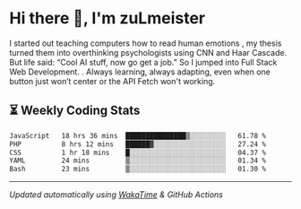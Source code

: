 # Hi there 👋, I'm zuLmeister

I started out teaching computers how to read human emotions , my thesis turned them into overthinking psychologists using CNN and Haar Cascade.
But life said: “Cool AI stuff, now go get a job.” So I jumped into Full Stack Web Development. .
Always learning, always adapting, even when one button just won’t center or the API Fetch won't working.

## ⏳ Weekly Coding Stats
<!--START_SECTION:waka-->

```txt
JavaScript   18 hrs 36 mins  ███████████████▒░░░░░░░░░   61.78 %
PHP          8 hrs 12 mins   ██████▓░░░░░░░░░░░░░░░░░░   27.24 %
CSS          1 hr 18 mins    █░░░░░░░░░░░░░░░░░░░░░░░░   04.37 %
YAML         24 mins         ▒░░░░░░░░░░░░░░░░░░░░░░░░   01.34 %
Bash         23 mins         ▒░░░░░░░░░░░░░░░░░░░░░░░░   01.30 %
```

<!--END_SECTION:waka-->

---
*Updated automatically using [WakaTime](https://wakatime.com/) & GitHub Actions*
